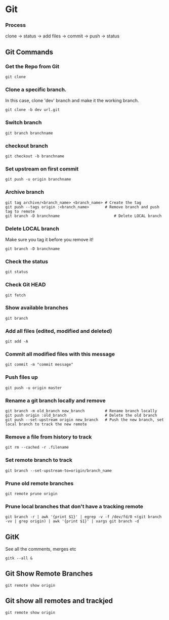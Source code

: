 # Git

### Process

clone -> status -> add files -> commit -> push -> status

## Git Commands

### Get the Repo from Git

```
git clone
```

### Clone a specific branch.
In this case, clone 'dev' branch and make it the working branch.

```
git clone -b dev url.git
```

### Switch branch

```
git branch branchname
```

### checkout branch

```
git checkout -b branchname
```

### Set upstream on first commit

```
git push -u origin branchname
```

### Archive branch

```
git tag archive/<branch_name> <branch_name> # Create the tag
git push --tags origin :<branch_name>       # Remove branch and push tag to remote
git branch -D branchname					    # Delete LOCAL branch
```

### Delete LOCAL branch

Make sure you tag it before you remove it!

```
git branch -D branchname
```


### Check the status

```
git status
```


### Check Git HEAD

```
git fetch
```


### Show available branches

```
git branch
```


### Add all files (edited, modified and deleted)

```
git add -A
```

### Commit all modified files with this message

```
git commit -m "commit message"
```

### Push files up

```
git push -u origin master
```

### Rename a git branch locally and remove

```
git branch -m old_branch new_branch         # Rename branch locally    
git push origin :old_branch                 # Delete the old branch    
git push --set-upstream origin new_branch   # Push the new branch, set local branch to track the new remote
```

### Remove a file from history to track

```
git rm --cached -r .filename
```

### Set remote branch to track 

```
git branch --set-upstream-to=origin/branch_name
```

### Prune old remote branches

```
git remote prune origin
```

### Prune local branches that don't have a tracking remote

```
git branch -r | awk '{print $1}' | egrep -v -f /dev/fd/0 <(git branch -vv | grep origin) | awk '{print $1}' | xargs git branch -d
```


## GitK

See all the comments, merges etc

```
gitk --all &
```

## Git Show Remote Branches

```
git remote show origin
```


## Git show all remotes and trackjed

```
git remote show origin
```